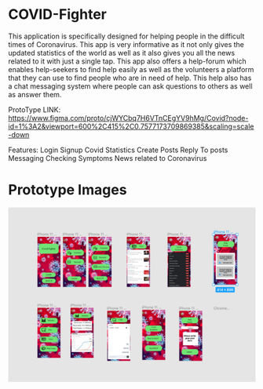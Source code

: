 # COVID-Fighter
This application is specifically designed for helping people in the difficult times of Coronavirus. This app is very informative as it not only gives the updated statistics of the world as well as it also gives you all the news related to it with just a single tap. This app also offers a help-forum which enables help-seekers to find help easily as well as the volunteers a platform that they can use to find people who are in need of help. This help also has a chat messaging system where people can ask questions to others as well as answer them.

ProtoType LINK: https://www.figma.com/proto/cjWYCbq7H6VTnCEgYV9hMg/Covid?node-id=1%3A2&viewport=600%2C415%2C0.7577173709869385&scaling=scale-down

Features:
Login
Signup
Covid Statistics
Create Posts
Reply To posts
Messaging
Checking Symptoms
News related to Coronavirus

# Prototype Images 
![](1.png) 



